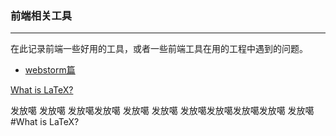 ### 前端相关工具

----------
在此记录前端一些好用的工具，或者一些前端工具在用的工程中遇到的问题。


* [webstorm篇](#1)


[What is LaTeX?](#what-is-latex)

发放噶
发放噶
发放噶发放噶
发放噶
发放噶
发放噶发放噶发放噶发放噶
发放噶
#What is LaTeX?
